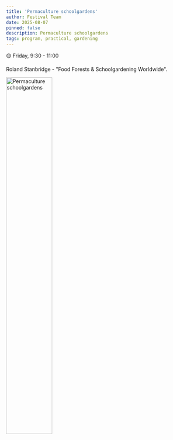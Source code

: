 ```yaml
---
title: 'Permaculture schoolgardens'
author: Festival Team
date: 2025-08-07
pinned: false
description: Permaculture schoolgardens
tags: program, practical, gardening
---
```


<script>
    import Image from  '$lib/Image.svelte'
</script>

🟡 Friday, 9:30 - 11:00

Roland Stanbridge - "Food Forests & Schoolgardening Worldwide".

<Image 
  src='program/practical-gardening/7-food-forests-and-schoolgardening.png'
  caption='Permaculture schoolgardens'
  alt='Permaculture schoolgardens'
  width='50%'/> 